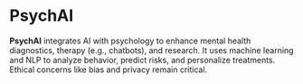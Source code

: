 # PsychAI
**PsychAI** integrates AI with psychology to enhance mental health diagnostics, therapy (e.g., chatbots), and research. It uses machine learning and NLP to analyze behavior, predict risks, and personalize treatments. Ethical concerns like bias and privacy remain critical.
